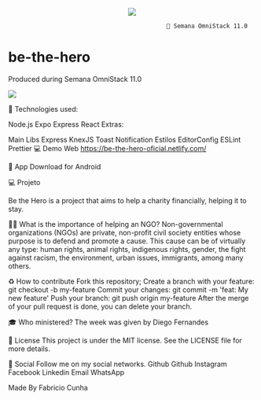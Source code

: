 <p align="center">
  <img src="https://github.com/Rocketseat/semana-omnistack-11/raw/master/.github/bethehero.svg?sanitize=true">
</p>
  
                                                 🚀 Semana OmniStack 11.0
# be-the-hero
Produced during Semana OmniStack 11.0

![](https://github.com/Rocketseat/semana-omnistack-11/raw/master/.github/bethehero.png)

🚀 Technologies used:

Node.js
Expo
Express
React
Extras:

Main Libs
Express
KnexJS
Toast Notification
Estilos
EditorConfig
ESLint
Prettier
💻 Demo Web
https://be-the-hero-oficial.netlify.com/

📱 App
Download for Android

💻 Projeto

Be the Hero is a project that aims to help a charity financially, helping it to stay.

🦸‍♂️ What is the importance of helping an NGO?
Non-governmental organizations (NGOs) are private, non-profit civil society entities whose purpose is to defend and promote a cause. This cause can be of virtually any type: human rights, animal rights, indigenous rights, gender, the fight against racism, the environment, urban issues, immigrants, among many others.

♻️ 
How to contribute
Fork this repository;
Create a branch with your feature: git checkout -b my-feature
Commit your changes: git commit -m 'feat: My new feature'
Push your branch: git push origin my-feature
After the merge of your pull request is done, you can delete your branch.

🎓 
Who ministered?
The week was given by Diego Fernandes

📝 
License
This project is under the MIT license. See the LICENSE file for more details.

📱 
Social
Follow me on my social networks.
Github Github Instagram Facebook Linkedin Email WhatsApp

Made By Fabricio Cunha
